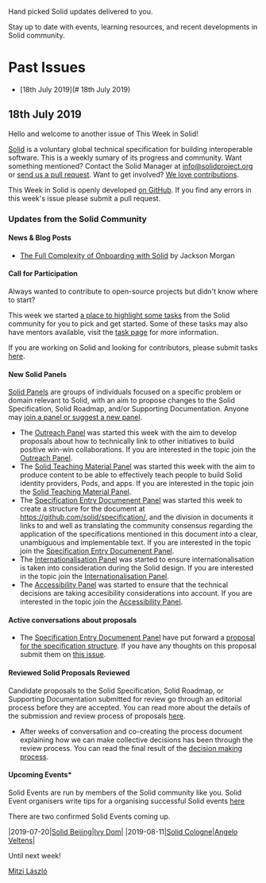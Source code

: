 
Hand picked Solid updates delivered to you. 

Stay up to date with events, learning resources, and recent developments in Solid community.

# Past Issues

* [18th July 2019](# 18th July 2019)

## 18th July 2019 

Hello and welcome to another issue of This Week in Solid! 

[Solid](https://solid.github.io/information/) is a voluntary global technical specification for building interoperable software. This is a weekly sumary of its progress and community. Want something mentioned? Contact the Solid Manager at info@solidproject.org or [send us a pull request](https://github.com/solid/information/blob/master/this-week-in-solid.md). Want to get involved? [We love contributions](https://github.com/solid/information#develop).  

This Week in Solid is openly developed [on GitHub](https://github.com/solid/information/blob/master/this-week-in-solid.md). If you find any errors in this week's issue please submit a pull request. 

### Updates from the Solid Community

#### News & Blog Posts
* [The Full Complexity of Onboarding with Solid](https://medium.com/@JacksonMorgan/the-full-complexity-of-onboarding-with-solid-7aeaa842358) by Jackson Morgan

#### Call for Participation
Always wanted to contribute to open-source projects but didn't know where to start? 

This week we started [a place to highlight some tasks](https://github.com/solid/information/blob/master/tasks.md) from the Solid community for you to pick and get started. Some of these tasks may also have mentors available, visit the [task page](https://github.com/solid/information/blob/master/tasks.md) for more information.

If you are working on Solid and looking for contributors, please submit tasks [here](https://github.com/solid/information/blob/master/tasks.md). 

#### New Solid Panels  
[Solid Panels](https://github.com/solid/culture/blob/master/panels.md) are groups of individuals focused on a specific problem or domain relevant to Solid, with an aim to propose changes to the Solid Specification, Solid Roadmap, and/or Supporting Documentation. Anyone may [join a panel or suggest a new panel](https://github.com/solid/culture/blob/master/panels.md).

* The [Outreach Panel](https://github.com/solid/culture/blob/master/panels.md#outreach-panel) was started this week with the aim to develop proposals about how to technically link to other initiatives to build positive win-win collaborations. If you are interested in the topic join the [Outreach Panel](https://github.com/solid/culture/blob/master/panels.md#outreach-panel). 
* The [Solid Teaching Material Panel](https://github.com/solid/culture/blob/master/panels.md#solid-teaching-material-panel) was started this week with the aim to produce content to be able to effectively teach people to build Solid identity providers, Pods, and apps. If you are interested in the topic join the [Solid Teaching Material Panel](https://github.com/solid/culture/blob/master/panels.md#solid-teaching-material-panel). 
* The [Specification Entry Documenent Panel](https://github.com/solid/culture/blob/master/panels.md#specification-entry-document-panel) was started this week to create a structure for the document at https://github.com/solid/specification/, and the division in documents it links to and well as translating the community consensus regarding the application of the specifications mentioned in this document into a clear, unambiguous and implementable text. If you are interested in the topic join the [Specification Entry Documenent Panel](https://github.com/solid/culture/blob/master/panels.md#specification-entry-document-panel). 
* The [Internationalisation Panel](https://github.com/solid/culture/blob/master/panels.md#internationalisation-panel) was started to ensure internationalisation is taken into consideration during the Solid design. If you are interested in the topic join the [Internationalisation Panel](https://github.com/solid/culture/blob/master/panels.md#internationalisation-panel). 
* The [Accessibility Panel](https://github.com/solid/culture/blob/master/panels.md#accessibility-panel) was started to ensure that the technical decisions are taking accesibility considerations into account. If you are interested in the topic join the [Accessibility Panel](https://github.com/solid/culture/blob/master/panels.md#accessibility-panel). 

#### Active conversations about proposals

* The [Specification Entry Documenent Panel](https://github.com/solid/culture/blob/master/panels.md#specification-entry-document-panel) have put forward a [proposal for the specification structure](https://solid.github.io/specification/). If you have any thoughts on this proposal submit them on [this issue](https://github.com/solid/specification/issues/5).   

#### Reviewed Solid Proposals Reviewed 
Candidate proposals to the Solid Specification, Solid Roadmap, or Supporting Documentation submitted for review go through an editorial process before they are accepted. You can read more about the details of the submission and review process of proposals [here](https://github.com/solid/culture#how-to-make-changes).

* After weeks of conversation and co-creating the process document explaining how we can make collective decisions has been through the review process. You can read the final result of the [decision making process](https://github.com/solid/culture). 

#### Upcoming Events* 

Solid Events are run by members of the Solid community like you. Solid Event organisers write tips for a organising successful Solid events [here](https://github.com/solid/information/blob/master/solid-events.md) 

There are two confirmed Solid Events coming up. 

|2019-07-20|[Solid Beijing](https://www.eventbrite.com/e/solid-beijing-tickets-65524883691)|[Ivy Dom](https://github.com/leinue)|
|2019-08-11|[Solid Cologne](https://programm.froscon.de/2019/events/2375.html)|[Angelo Veltens](https://github.com/angelo-v)|

Until next week! 

[Mitzi László](https://github.com/Mitzi-Laszlo)
